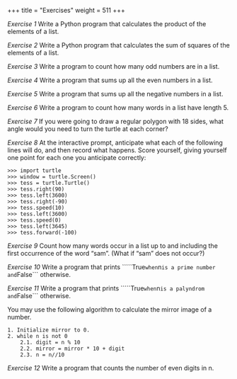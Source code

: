 +++
title = "Exercises"
weight = 511
+++

*Exercise 1* Write a Python program that calculates the product of the elements of a list.

*Exercise 2* Write a Python program that calculates the sum of squares of the elements of a list.

*Exercise 3* Write a program to count how many odd numbers are in a list.

*Exercise 4* Write a program that sums up all the even numbers in a list.

*Exercise 5* Write a program that sums up all the negative numbers in a list.

*Exercise 6* Write a program to count how many words in a list have length 5.

*Exercise 7* If you were going to draw a regular polygon with 18 sides, what angle would you need to turn the turtle at each
corner?

*Exercise 8*  At the interactive prompt, anticipate what each of the following lines will do, and then record what happens.
Score yourself, giving yourself one point for each one you anticipate correctly:

```
>>> import turtle
>>> window = turtle.Screen()
>>> tess = turtle.Turtle()
>>> tess.right(90)
>>> tess.left(3600)
>>> tess.right(-90)
>>> tess.speed(10)
>>> tess.left(3600)
>>> tess.speed(0)
>>> tess.left(3645)
>>> tess.forward(-100)
```

*Exercise 9* Count how many words occur in a list up to and including the first occurrence of the word “sam”. (What if
“sam” does not occur?)

*Exercise 10* Write a program that prints `````True``` when ```n``` is a prime number and ```False``` otherwise.

*Exercise 11* Write a program that prints `````True``` when ```n``` is a palyndrom and ```False``` otherwise.

You may use the following algorithm to calculate the mirror image of a number.

```
1. Initialize mirror to 0.
2. while n is not 0
    2.1. digit = n % 10
    2.2. mirror = mirror * 10 + digit
    2.3. n = n//10
```

*Exercise 12* Write a program that counts the number of even digits in n.

